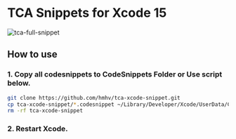 # TCA Snippets for Xcode 15

![tca-full-snippet](https://github.com/hmhv/tca-xcode-snippet/assets/10627645/d271ebad-122e-487e-b7ab-0bcf4f906753)


## How to use

### 1. Copy all codesnippets to CodeSnippets Folder or Use script below.
```sh
git clone https://github.com/hmhv/tca-xcode-snippet.git
cp tca-xcode-snippet/*.codesnippet ~/Library/Developer/Xcode/UserData/CodeSnippets
rm -rf tca-xcode-snippet
```

### 2. Restart Xcode.
